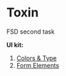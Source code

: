 # Toxin
 FSD second task

<b>UI kit:</b>
1. <a href="https://virss1.github.io/Toxin/colors-and-type.html">Colors & Type</a>
2. <a href="https://virss1.github.io/Toxin/form-elements.html">Form Elements</a>
